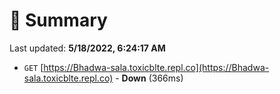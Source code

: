 # 📖 Summary
Last updated: **5/18/2022, 6:24:17 AM**

- `GET` [https://Bhadwa-sala.toxicblte.repl.co](https://Bhadwa-sala.toxicblte.repl.co) - **Down** (366ms)

